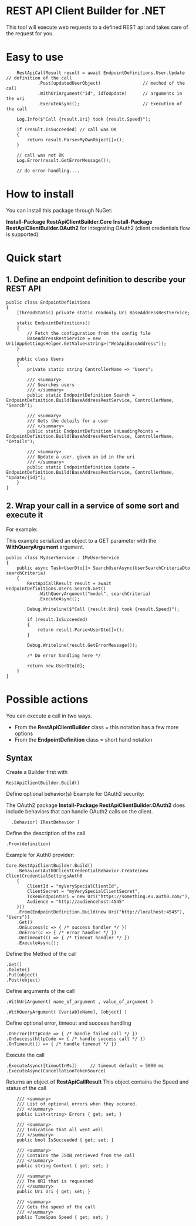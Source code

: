 # REST API Client Builder for .NET

This tool will execute web requests to a defined REST api and takes care of the request for you.

# Easy to use

        RestApiCallResult result = await EndpointDefinitions.User.Update  // definition of the call
                .Post(updatedUserObject)                // method of the call
                .WithUriArgument("id", idToUpdate)      // arguments in the uri
                .ExecuteAsync();                        // Execution of the call

        Log.Info($"Call {result.Uri} took {result.Speed}");

        if (result.IsSucceeded) // call was OK
        {
            return result.Parse<MyOwnObject[]>();
        }
        
        // call was not OK
        Log.Error(result.GetErrorMessage());
        
        // do error-handling....

# How to install

You can install this package through NuGet:

**Install-Package RestApiClientBuilder.Core**
**Install-Package RestApiClientBuilder.OAuth2**  for integrating OAuth2 (client credentials flow is supported)

# Quick start

## 1. Define an endpoint definition to describe your REST API

    public class EndpointDefinitions
    {
        [ThreadStatic] private static readonly Uri BaseAddressRestService;

        static EndpointDefinitions()
        {
            // Fetch the configuration from the config file
            BaseAddressRestService = new Uri(AppSettingsHelper.GetValue<string>("WebApiBaseAddress"));
        }

        public class Users
        {
            private static string ControllerName => "Users";

            /// <summary>
            /// Searches users
            /// </summary>
            public static EndpointDefinition Search = EndpointDefinition.Build(BaseAddressRestService, ControllerName, "Search");

            /// <summary>
            /// Gets the details for a user
            /// </summary>
            public static EndpointDefinition UnLoadingPoints = EndpointDefinition.Build(BaseAddressRestService, ControllerName, "Details");
            
            /// <summary>
            /// Update a user, given an id in the uri
            /// </summary>
            public static EndpointDefinition Update = EndpointDefinition.Build(BaseAddressRestService, ControllerName, "Update/{id}");
        }
    }

## 2. Wrap your call in a service of some sort and execute it

For example:

This example serialized an object to a GET parameter with the **WithQueryArgument** argument.

    public class MyUserService : IMyUserService
    {
        public async Task<UserDto[]> SearchUserAsync(UserSearchCriteriaDto searchCriteria)
        {
            RestApiCallResult result = await EndpointDefinitions.Users.Search.Get()
                .WithQueryArgument("model", searchCriteria)
                .ExecuteAsync();

            Debug.Writeline($"Call {result.Uri} took {result.Speed}");

            if (result.IsSucceeded)
            {
                return result.Parse<UserDto[]>();
            }

            Debug.Writeline(result.GetErrorMessage());
            
            /* Do error handling here */

            return new UserDto[0];
        }
    }

# Possible actions

You can execute a call in two ways.
* From the **RestApiClientBuilder** class = this notation has a few more options
* From the **EndpointDefinition** class = short hand notation

## Syntax

Create a Builder first with

    RestApiClientBuilder.Build()

Define optional behavior(s)
  Example for OAuth2 security:
  
  The OAuth2 package **Install-Package RestApiClientBuilder.OAuth2** does include behaviors that can handle OAuth2 calls on the client.

      .Behavior( IRestBehavior )
    
Define the description of the call

    .From(definition)

Example for Auth0 provider:

	Core.RestApiClientBuilder.Build()
        .Behavior(Auth0ClientCredentialBehavior.Create(new ClientCredentialSettingsAuth0
        {
            ClientId = "myVerySpecialClientId",
            ClientSecret = "myVerySpecialClientSecret",
            TokenEndpointUri = new Uri("https://something.eu.auth0.com/"),
            Audience = "http://audiencehost:4545"
        }))
        .From(EndpointDefinition.Build(new Uri("http://localhost:4545"), "Users"))
        .Get()
        .OnSuccess(c => { /* success handler */ })
        .OnError(c => { /* error handler */ })
        .OnTimeout(() => { /* timeout handler */ })
        .ExecuteAsync();

Define the Method of the call

    .Get()
    .Delete()
    .Put(object)
    .Post(object)

Define arguments of the call

    .WithUriArgument( name_of_argument , value_of_argument )
    
    .WithQueryArgument( [variableName], [object] )
    
Define optional error, timeout and success handling

    .OnError(httpCode => { /* handle failed call */ })
    .OnSuccess(httpCode => { /* handle success call */ })
    .OnTimeout(() => { /* handle timeout */ })
    
Execute the call

    .ExecuteAsync([timoutInMs])		// timeout default = 5000 ms
    .ExecuteAsync(CancellationTokenSource)
    
Returns an object of **RestApiCallResult**
This object contains the Speed and status of the call

        /// <summary>
        /// List of optional errors when they occured.
        /// </summary>
        public List<string> Errors { get; set; }

        /// <summary>
        /// Indication that all went well
        /// </summary>
        public bool IsSucceeded { get; set; }

        /// <summary>
        /// Contains the JSON retrieved from the call
        /// </summary>
        public string Content { get; set; }

        /// <summary>
        /// The URI that is requested
        /// </summary>
        public Uri Uri { get; set; }

        /// <summary>
        /// Gets the speed of the call
        /// </summary>
        public TimeSpan Speed { get; set; }
        
